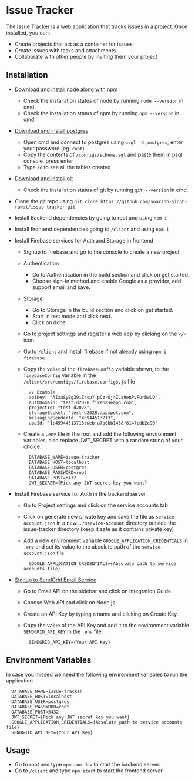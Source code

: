 # Issue Tracker

The Issue Tracker is a web application that tracks issues in a project. Once installed, you can:

- Create projects that act as a container for issues
- Create issues with tasks and attachments.
- Collaborate with other people by inviting them your project

## Installation

- [Download and install node along with npm](https://nodejs.org/en/)

  - Check the installation status of node by running `node --version` in cmd.
  - Check the installation status of npm by running `npm --version` in cmd.

- [Download and install postgres](https://www.postgresql.org/download/)

  - Open cmd and connect to postgres using `psql -U postgres`, enter your password (eg. `root`)
  - Copy the contents of `/configs/schema.sql` and paste them in psql console, press enter
  - Type `/d` to see all the tables created

- [Download and install git](https://git-scm.com/downloads)

  - Check the installation status of git by running `git --version` in cmd.

- Clone the git repo using `git clone https://github.com/sourabh-singh-rawat/issue-tracker.git`

- Install Backend dependencies by going to root and using `npm i`

- Install Frontend dependencies going to `/client` and using `npm i`

- Install Firebase services for Auth and Storage in frontend

  - Signup to firebase and go to the console to create a new project
  - Authentication
    - Go to Authentication in the build section and click on get started.
    - Choose sign-in method and enable Google as a provider, add support email and save.
  - Storage
    - Go to Storage in the build section and click on get started.
    - Start in test mode and click next.
    - Click on done
  - Go to project settings and register a web app by clicking on the `</>` icon
  - Go to `/client` and install firebase if not already using `npm i firebase`.
  - Copy the value of the `firebaseConfig` variable shown, to the `firebaseConfig` variable in the `/client/src/configs/firebase.configs.js` file

    ```
      // Example
      apiKey: "AIzaSyBg39iZrsuY-pCz-Oj4ZLa9enPvPurDwUQ",
      authDomain: "test-d2028.firebaseapp.com",
      projectId: "test-d2028",
      storageBucket: "test-d2028.appspot.com",
      messagingSenderId: "45944513713",
      appId: "1:45944513713:web:a7b8bb1438f8147cdb2e90"
    ```

  - Create a `.env` file in the root and add the following environment variables, also replace JWT_SECRET with a random string of your choice.

    ```
      DATABASE_NAME=issue-tracker
      DATABASE_HOST=localhost
      DATABASE_USER=postgres
      DATABASE_PASSWORD=root
      DATABASE_POST=5432
      JWT_SECRET={Pick any JWT secret key you want}
    ```

- Install Firebase service for Auth in the backend server

  - Go to Project settings and click on the service accounts tab
  - Click on generate new private key and save the file as `service-account.json` in a new`../service-account` directory outside the issue-tracker directory (keep it safe as it contains private key)
  - Add a new environment variable `GOOGLE_APPLICATION_CREDENTIALS` in `.env` and set its value to the absolute path of the `service-account.json` file

    ```
      GOOGLE_APPLICATION_CREDENTIALS={Absolute path to service accounts file}
    ```

- [Signup to SendGrid Email Service](https://sendgrid.com/)

  - Go to Email API on the sidebar and click on Integration Guide.
  - Choose Web API and click on Node.js.
  - Create an API Key by typing a name and clicking on Create Key.
  - Copy the value of the API Key and add it to the environment variable `SENDGRID_API_KEY` in the `.env` file.

    ```
      SENDGRID_API_KEY={Your API Key}
    ```

## Environment Variables

In case you missed we need the following environment variables to run the application

```
  DATABASE_NAME=issue-tracker
  DATABASE_HOST=localhost
  DATABASE_USER=postgres
  DATABASE_PASSWORD=root
  DATABASE_POST=5432
  JWT_SECRET={Pick any JWT secret key you want}
  GOOGLE_APPLICATION_CREDENTIALS={Absolute path to service accounts file}
  SENDGRID_API_KEY={Your API Key}
```

## Usage

- Go to root and type `npm run dev` to start the backend server.
- Go to `/client` and type `npm start` to start the frontend server.
